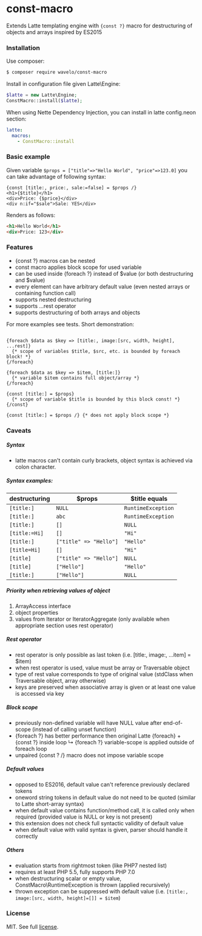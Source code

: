 const-macro
============

Extends Latte templating engine with `{const ?}` macro for destructuring of objects and arrays inspired by ES2015

### Installation

Use composer:

```bash
$ composer require wavelo/const-macro
```

Install in configuration file given Latte\Engine:

```php
$latte = new Latte\Engine;
ConstMacro::install($latte);
```

When using Nette Dependency Injection, you can install in latte config.neon section:

```yaml
latte:
  macros:
    - ConstMacro::install
```

### Basic example

Given variable `$props = ["title"=>"Hello World", "price"=>123.0]` you can take advantage of following syntax:

```latte
{const [title:, price:, sale:=false] = $props /}
<h1>{$title}</h1>
<div>Price: {$price}</div>
<div n:if="$sale">Sale: YES</div>
```

Renders as follows:
```html
<h1>Hello World</h1>
<div>Price: 123</div>
```

### Features

 - {const ?} macros can be nested
 - const macro applies block scope for used variable
 - can be used inside {foreach ?} instead of \$value (or both destructuring and \$value)
 - every element can have arbitrary default value (even nested arrays or containing function call)
 - supports nested destructuring
 - supports ...rest operator
 - supports destructuring of both arrays and objects

For more examples see tests. Short demonstration:

```latte

{foreach $data as $key => [title:, image:[src, width, height], ...rest]}
  {* scope of variables $title, $src, etc. is bounded by foreach block! *}
{/foreach}

{foreach $data as $key => $item, [title:]}
  {* variable $item contains full object/array *}
{/foreach}

{const [title:] = $props}
  {* scope of variable $title is bounded by this block const! *}
{/const}

{const [title:] = $props /} {* does not apply block scope *}

```

### Caveats

##### Syntax
 - latte macros can't contain curly brackets, object syntax is achieved via colon character.

##### Syntax examples:

| destructuring | \$props | \$title equals |
| --- | --- | --- |
| `[title:]` | `NULL` | `RuntimeException` |
| `[title:]` | `abc` | `RuntimeException` |
| `[title:]` | `[]` | `NULL` |
| `[title:=Hi]` | `[]` | `"Hi"` |
| `[title:]` | `["title" => "Hello"]` | `"Hello"` |
| `[title=Hi]` | `[]` | `"Hi"` |
| `[title]` | `["title" => "Hello"]` | `NULL` |
| `[title]` | `["Hello"]` |`"Hello"` |
| `[title:]` | `["Hello"]` |`NULL` |


##### Priority when retrieving values of object

  1. ArrayAccess interface
  2. object properties
  3. values from Iterator or IteratorAggregate (only available when appropriate section uses rest operator)

##### Rest operator

  - rest operator is only possible as last token (i.e. [title:, image:, ...item] = $item)
  - when rest operator is used, value must be array or Traversable object
  - type of rest value corresponds to type of original value (stdClass when Traversable object, array otherwise)
  - keys are preserved when associative array is given or at least one value is accessed via key

##### Block scope
  - previously non-defined variable will have NULL value after end-of-scope (instead of calling unset function)
  - {foreach ?} has better performance then original Latte {foreach} + {const ?} inside loop
   ↳ {foreach ?} variable-scope is applied outside of foreach loop
  - unpaired {const ? /} macro does not impose variable scope

##### Default values
  - opposed to ES2016, default value can't reference previously declared tokens
  - oneword string tokens in default value do not need to be quoted (similar to Latte short-array syntax)
  - when default value contains function/method call, it is called only when required (provided value is NULL or key is not present)
  - this extension does not check full syntactic validity of default value
  - when default value with valid syntax is given, parser should handle it correctly

##### Others
  - evaluation starts from rightmost token (like PHP7 nested list)
  - requires at least PHP 5.5, fully supports PHP 7.0
  - when destructuring scalar or empty value, ConstMacro\RuntimeException is thrown (applied recursively)
  - thrown exception can be suppressed with default value (i.e. `[title:, image:[src, width, height]=[]] = $item`)

### License

MIT. See full [license](license.md).
